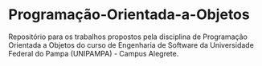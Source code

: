 # Programação-Orientada-a-Objetos
Repositório para os trabalhos propostos pela disciplina de Programação Orientada a Objetos do curso de Engenharia de Software da Universidade Federal do Pampa (UNIPAMPA) - Campus Alegrete.
